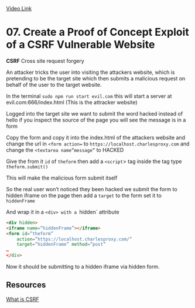 [Video Link](https://egghead.io/lessons/egghead-create-a-proof-of-concept-exploit-of-a-csrf-vulnerable-website)

# 07. Create a Proof of Concept Exploit of a CSRF Vulnerable Website

**CSRF** Cross site request forgery

An attacker tricks the user into visiting the attackers website, which is pretending to be the target site which then submits a malicious request on behalf of the user to the target website.

In the terminal `sudo npm run start evil.com` this will start a server at evil.com:666/index.html (This is the attracker website)

Logged into the target site we want to submit the word hacked instead of hello if you inspect the source of the page you will see the message is in a form

Copy the form and copy it into the index.html of the attackers website and change the url in `<form action=` to `https://localhost.charlesproxy.com` and change the `<textarea name”message”` to HACKED

Give the from it `id` of `theform` then add a `<script`> tag inside the tag type `theform.submit()`

This will make the malicious form submit itself 

So the real user won’t noticed they been hacked we submit the form to hidden iframe on the page then add a `target` to the form set it to `hiddenFrame`

And wrap it in a `<div> with a `hidden` attribute

```html
<div hidden>
<iframe name=”hiddenFrame”></iframe>
<form id=”theform”
	action=”https://localhost.charlesproxy.com/”
	target=”hiddenFrame” method=”post”
…
</div>
```

Now it should be submitting to a hidden iframe via hidden form.
## Resources

[What is CSRF](https://portswigger.net/web-security/csrf)
